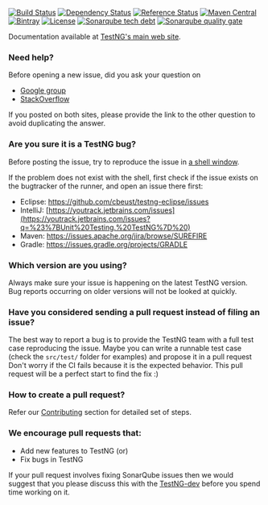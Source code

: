 [![Build Status](http://img.shields.io/travis/cbeust/testng.svg)](https://travis-ci.org/cbeust/testng)
[![Dependency Status](https://www.versioneye.com/user/projects/576aecf1c2ea9d00096bf58f/badge.svg)](https://www.versioneye.com/user/projects/576aecf1c2ea9d00096bf58f)
[![Reference Status](https://www.versioneye.com/java/org.testng:testng/reference_badge.svg)](https://www.versioneye.com/java/org.testng:testng/references)
[![Maven Central](https://img.shields.io/maven-central/v/org.testng/testng.svg)](https://maven-badges.herokuapp.com/maven-central/org.testng/testng)
[![Bintray](https://api.bintray.com/packages/cbeust/maven/testng/images/download.svg)](https://bintray.com/cbeust/maven/testng/_latestVersion)
[![License](https://img.shields.io/github/license/cbeust/testng.svg)](https://www.apache.org/licenses/LICENSE-2.0.html)
[![Sonarqube tech debt](https://img.shields.io/sonar/https/sonarqube.com/org.testng:testng/tech_debt.svg?label=Sonarqube%20tech%20debt)](https://sonarqube.com/dashboard/index?id=org.testng:testng)
[![Sonarqube quality gate](https://sonarqube.com/api/badges/gate?key=org.testng:testng)](https://sonarqube.com/dashboard/index?id=org.testng:testng)

Documentation available at [TestNG's main web site](http://testng.org).

### Need help?
Before opening a new issue, did you ask your question on
* [Google group](http://groups.google.com/group/testng-users)
* [StackOverflow](http://stackoverflow.com/questions/tagged/testng)

If you posted on both sites, please provide the link to the other question to avoid duplicating the answer.

### Are you sure it is a TestNG bug?
Before posting the issue, try to reproduce the issue in [a shell window](http://testng.org/doc/documentation-main.html#running-testng).

If the problem does not exist with the shell, first check if the issue exists on the bugtracker of the runner, and open an issue there first:
* Eclipse: https://github.com/cbeust/testng-eclipse/issues
* IntelliJ: [https://youtrack.jetbrains.com/issues](https://youtrack.jetbrains.com/issues?q=%23%7BUnit%20Testing.%20TestNG%7D%20)
* Maven: https://issues.apache.org/jira/browse/SUREFIRE
* Gradle: https://issues.gradle.org/projects/GRADLE

### Which version are you using?
Always make sure your issue is happening on the latest TestNG version. Bug reports occurring on older versions will not be looked at quickly.

### Have you considered sending a pull request instead of filing an issue?
The best way to report a bug is to provide the TestNG team with a full test case reproducing the issue.
Maybe you can write a runnable test case (check the `src/test/` folder for examples) and propose it in a pull request 
Don't worry if the CI fails because it is the expected behavior.
This pull request will be a perfect start to find the fix :)

### How to create a pull request?
Refer our [Contributing](./CONTRIBUTING.md) section for detailed set of steps.

### We encourage pull requests that:

  * Add new features to TestNG (or)
  * Fix bugs in TestNG

  If your pull request involves fixing SonarQube issues then we would suggest that you please discuss this with the 
  [TestNG-dev](https://groups.google.com/forum/#!forum/testng-dev) before you spend time working on it.
